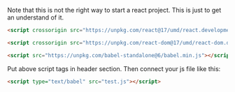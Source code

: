 Note that this is not the right way to start a react project. This is just to get an understand of it. 
```html
<script crossorigin src="https://unpkg.com/react@17/umd/react.development.js"></script>

<script crossorigin src="https://unpkg.com/react-dom@17/umd/react-dom.development.js"></script>

<script src="https://unpkg.com/babel-standalone@6/babel.min.js"></script>
```
Put above script tags in header section. 
Then connect your js file like this:
```html
<script type="text/babel" src="test.js"></script>
```
